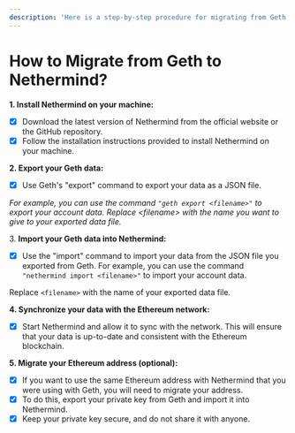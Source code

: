 ```yaml
---
description: 'Here is a step-by-step procedure for migrating from Geth to Nethermind:'
---
```


# How to Migrate from Geth to Nethermind?

**1. Install Nethermind on your machine:**

* [x] Download the latest version of Nethermind from the official website or the GitHub repository.
* [x] Follow the installation instructions provided to install Nethermind on your machine.

**2. Export your Geth data:**

* [x] Use Geth's "export" command to export your data as a JSON file.&#x20;

_For example, you can use the command `"geth export <filename>"` to export your account data. Replace \<filename> with the name you want to give to your exported data file._

3\. **Import your Geth data into Nethermind:**&#x20;

* [x] Use the "import" command to import your data from the JSON file you exported from Geth. For example, you can use the command `"nethermind import <filename>"` to import your account data.&#x20;

&#x20;        Replace `<filename>` with the name of your exported data file.

**4. Synchronize your data with the Ethereum network:**

* [x] Start Nethermind and allow it to sync with the network. This will ensure that your data is up-to-date and consistent with the Ethereum blockchain.

**5. Migrate your Ethereum address (optional):**

* [x] If you want to use the same Ethereum address with Nethermind that you were using with Geth, you will need to migrate your address.
* [x] To do this, export your private key from Geth and import it into Nethermind.
* [x] Keep your private key secure, and do not share it with anyone.

